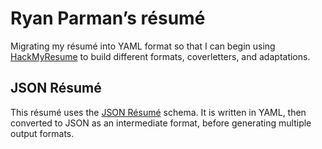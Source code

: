 # Ryan Parman’s résumé

Migrating my résumé into YAML format so that I can begin using [HackMyResume](https://github.com/skyzyx/HackMyResume) to build different formats, coverletters, and adaptations.

## JSON Résumé

This résumé uses the [JSON Résumé](http://jsonresume.org) schema. It is written in YAML, then converted to JSON as an intermediate format, before generating multiple output formats.
